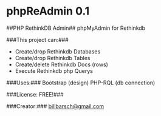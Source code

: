 # phpReAdmin 0.1

##PHP RethinkDB Admin##
phpMyAdmin for Rethinkdb

###This project can:###
- Create/drop Rethinkdb Databases
- Create/drop Rethinkdb Tables
- Create/delete Rethinkdb Docs (rows)
- Execute Rethinkdb php Querys

###Uses:###
Bootstrap (design)
PHP-RQL (db connection)


###License: FREE!###

###Creator:###
billbarsch@gmail.com

